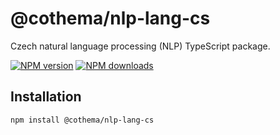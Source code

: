 # @cothema/nlp-lang-cs

Czech natural language processing (NLP) TypeScript package.

[![NPM version](https://img.shields.io/npm/v/@cothema/nlp-lang-cs.svg?style=flat)](https://www.npmjs.com/package/@cothema/nlp-lang-cs)
[![NPM downloads](https://img.shields.io/npm/dm/@cothema/nlp-lang-cs.svg?style=flat)](https://www.npmjs.com/package/@cothema/nlp-lang-cs)

## Installation

```bash
npm install @cothema/nlp-lang-cs
```
